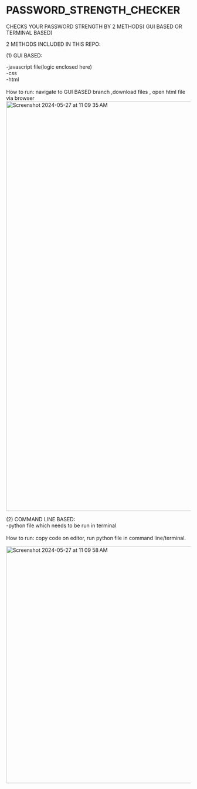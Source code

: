 # PASSWORD_STRENGTH_CHECKER
CHECKS YOUR PASSWORD STRENGTH BY 2 METHODS( GUI BASED OR TERMINAL BASED)


2 METHODS INCLUDED IN THIS REPO:

(1) GUI BASED:

  -javascript file(logic enclosed here)<br />
  -css<br />
  -html<br />
  <br />
  How to run: navigate to GUI BASED branch ,download files , open html file via browser<br />
  <img width="1117" alt="Screenshot 2024-05-27 at 11 09 35 AM" src="https://github.com/dinosaur21/PASSWORD_STRENGTH_CHECKER/assets/140154294/27b459ed-1a74-414a-be36-befd34d95047">
  

(2) COMMAND LINE BASED:<br />
  -python file which needs to be run in terminal<br />
  <br />
  How to run: copy code on editor, run python file in command line/terminal.

  <img width="646" alt="Screenshot 2024-05-27 at 11 09 58 AM" src="https://github.com/dinosaur21/PASSWORD_STRENGTH_CHECKER/assets/140154294/c11d0c33-54fa-48d1-8758-a3a937902ff6">
  
